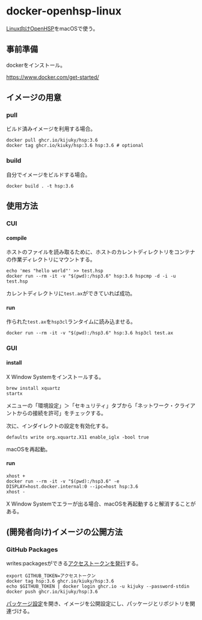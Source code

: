# docker-openhsp-linux

[Linux向けOpenHSP](https://github.com/onitama/OpenHSP)をmacOSで使う。

## 事前準備

dockerをインストール。

https://www.docker.com/get-started/

## イメージの用意

### pull

ビルド済みイメージを利用する場合。

```shell
docker pull ghcr.io/kijuky/hsp:3.6
docker tag ghcr.io/kiuky/hsp:3.6 hsp:3.6 # optional
```

### build

自分でイメージをビルドする場合。

```shell
docker build . -t hsp:3.6
```

## 使用方法

### CUI

#### compile

ホストのファイルを読み取るために、ホストのカレントディレクトリをコンテナの作業ディレクトリにマウントする。

```shell
echo 'mes "hello world"' >> test.hsp
docker run --rm -it -v "$(pwd):/hsp3.6" hsp:3.6 hspcmp -d -i -u test.hsp
```

カレントディレクトリに`test.ax`ができていれば成功。

#### run

作られた`test.ax`を`hsp3cl`ランタイムに読み込ませる。

```shell
docker run --rm -it -v "$(pwd):/hsp3.6" hsp:3.6 hsp3cl test.ax
```

### GUI

#### install

X Window Systemをインストールする。

```shell
brew install xquartz
startx
```

メニューの「環境設定」＞「セキュリティ」タブから「ネットワーク・クライアントからの接続を許可」をチェックする。

次に、インダイレクトの設定を有効化する。

```shell
defaults write org.xquartz.X11 enable_iglx -bool true
```

macOSを再起動。

#### run

```shell
xhost +
docker run --rm -it -v "$(pwd):/hsp3.6" -e DISPLAY=host.docker.internal:0 --ipc=host hsp:3.6
xhost -
```

X Window Systemでエラーが出る場合、macOSを再起動すると解消することがある。

## (開発者向け)イメージの公開方法

### GitHub Packages

writes:packagesができる[アクセストークンを発行](https://github.com/settings/tokens/new)する。

```shell
export GITHUB_TOKEN=アクセストークン
docker tag hsp:3.6 ghcr.io/kiuky/hsp:3.6
echo $GITHUB_TOKEN | docker login ghcr.io -u kijuky --password-stdin
docker push ghcr.io/kijuky/hsp:3.6                            
```

[パッケージ設定](https://github.com/kijuky?tab=packages)を開き、イメージを公開設定にし、パッケージとリポジトリを関連づける。
